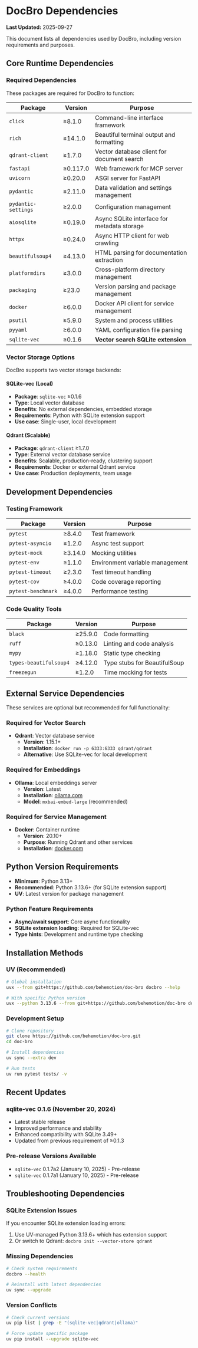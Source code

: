 # DocBro Dependencies

**Last Updated:** 2025-09-27

This document lists all dependencies used by DocBro, including version requirements and purposes.

## Core Runtime Dependencies

### Required Dependencies
These packages are required for DocBro to function:

| Package | Version | Purpose |
|---------|---------|---------|
| `click` | ≥8.1.0 | Command-line interface framework |
| `rich` | ≥14.1.0 | Beautiful terminal output and formatting |
| `qdrant-client` | ≥1.7.0 | Vector database client for document search |
| `fastapi` | ≥0.117.0 | Web framework for MCP server |
| `uvicorn` | ≥0.20.0 | ASGI server for FastAPI |
| `pydantic` | ≥2.11.0 | Data validation and settings management |
| `pydantic-settings` | ≥2.0.0 | Configuration management |
| `aiosqlite` | ≥0.19.0 | Async SQLite interface for metadata storage |
| `httpx` | ≥0.24.0 | Async HTTP client for web crawling |
| `beautifulsoup4` | ≥4.13.0 | HTML parsing for documentation extraction |
| `platformdirs` | ≥3.0.0 | Cross-platform directory management |
| `packaging` | ≥23.0 | Version parsing and package management |
| `docker` | ≥6.0.0 | Docker API client for service management |
| `psutil` | ≥5.9.0 | System and process utilities |
| `pyyaml` | ≥6.0.0 | YAML configuration file parsing |
| `sqlite-vec` | ≥0.1.6 | **Vector search SQLite extension** |

### Vector Storage Options

DocBro supports two vector storage backends:

#### SQLite-vec (Local)
- **Package**: `sqlite-vec` ≥0.1.6
- **Type**: Local vector database
- **Benefits**: No external dependencies, embedded storage
- **Requirements**: Python with SQLite extension support
- **Use case**: Single-user, local development

#### Qdrant (Scalable)
- **Package**: `qdrant-client` ≥1.7.0
- **Type**: External vector database service
- **Benefits**: Scalable, production-ready, clustering support
- **Requirements**: Docker or external Qdrant service
- **Use case**: Production deployments, team usage

## Development Dependencies

### Testing Framework
| Package | Version | Purpose |
|---------|---------|---------|
| `pytest` | ≥8.4.0 | Test framework |
| `pytest-asyncio` | ≥1.2.0 | Async test support |
| `pytest-mock` | ≥3.14.0 | Mocking utilities |
| `pytest-env` | ≥1.1.0 | Environment variable management |
| `pytest-timeout` | ≥2.3.0 | Test timeout handling |
| `pytest-cov` | ≥4.0.0 | Code coverage reporting |
| `pytest-benchmark` | ≥4.0.0 | Performance testing |

### Code Quality Tools
| Package | Version | Purpose |
|---------|---------|---------|
| `black` | ≥25.9.0 | Code formatting |
| `ruff` | ≥0.13.0 | Linting and code analysis |
| `mypy` | ≥1.18.0 | Static type checking |
| `types-beautifulsoup4` | ≥4.12.0 | Type stubs for BeautifulSoup |
| `freezegun` | ≥1.2.0 | Time mocking for tests |

## External Service Dependencies

These services are optional but recommended for full functionality:

### Required for Vector Search
- **Qdrant**: Vector database service
  - **Version**: 1.15.1+
  - **Installation**: `docker run -p 6333:6333 qdrant/qdrant`
  - **Alternative**: Use SQLite-vec for local development

### Required for Embeddings
- **Ollama**: Local embeddings server
  - **Version**: Latest
  - **Installation**: [ollama.com](https://ollama.com/)
  - **Model**: `mxbai-embed-large` (recommended)

### Required for Service Management
- **Docker**: Container runtime
  - **Version**: 20.10+
  - **Purpose**: Running Qdrant and other services
  - **Installation**: [docker.com](https://docker.com/)

## Python Version Requirements

- **Minimum**: Python 3.13+
- **Recommended**: Python 3.13.6+ (for SQLite extension support)
- **UV**: Latest version for package management

### Python Feature Requirements
- **Async/await support**: Core async functionality
- **SQLite extension loading**: Required for SQLite-vec
- **Type hints**: Development and runtime type checking

## Installation Methods

### UV (Recommended)
```bash
# Global installation
uvx --from git+https://github.com/behemotion/doc-bro docbro --help

# With specific Python version
uvx --python 3.13.6 --from git+https://github.com/behemotion/doc-bro docbro init
```

### Development Setup
```bash
# Clone repository
git clone https://github.com/behemotion/doc-bro.git
cd doc-bro

# Install dependencies
uv sync --extra dev

# Run tests
uv run pytest tests/ -v
```

## Recent Updates

### sqlite-vec 0.1.6 (November 20, 2024)
- Latest stable release
- Improved performance and stability
- Enhanced compatibility with SQLite 3.49+
- Updated from previous requirement of ≥0.1.3

### Pre-release Versions Available
- `sqlite-vec` 0.1.7a2 (January 10, 2025) - Pre-release
- `sqlite-vec` 0.1.7a1 (January 10, 2025) - Pre-release

## Troubleshooting Dependencies

### SQLite Extension Issues
If you encounter SQLite extension loading errors:
1. Use UV-managed Python 3.13.6+ which has extension support
2. Or switch to Qdrant: `docbro init --vector-store qdrant`

### Missing Dependencies
```bash
# Check system requirements
docbro --health

# Reinstall with latest dependencies
uv sync --upgrade
```

### Version Conflicts
```bash
# Check current versions
uv pip list | grep -E "(sqlite-vec|qdrant|ollama)"

# Force update specific package
uv pip install --upgrade sqlite-vec
```